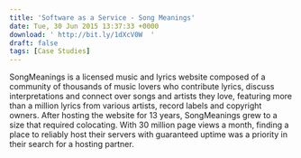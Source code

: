 ```yaml
---
title: 'Software as a Service - Song Meanings'
date: Tue, 30 Jun 2015 13:37:33 +0000
download: ' http://bit.ly/1dXcV0W  '
draft: false
tags: [Case Studies]
---
```


SongMeanings is a licensed music and lyrics website composed of a community of thousands of music lovers who contribute lyrics, discuss interpretations and connect over songs and artists they love, featuring more than a million lyrics from various artists, record labels and copyright owners. After hosting the website for 13 years, SongMeanings grew to a size that required colocating. With 30 million page views a month, finding a place to reliably host their servers with guaranteed uptime was a priority in their search for a hosting partner.